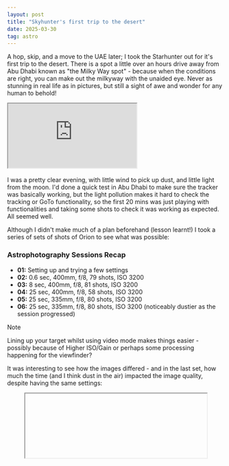```yaml
---
layout: post
title: "Skyhunter's first trip to the desert"
date: 2025-03-30
tag: astro
---
```


A hop, skip, and a move to the UAE later; I took the Starhunter out for it's first trip to the desert. There is a spot a little over an hours drive away from Abu Dhabi known as "the Milky Way spot" - because when the conditions are right, you can make out the milkyway with the unaided eye.  Never as stunning in real life as in pictures, but still a sight of awe and wonder for any human to behold!

<div class="map-container">
    <iframe 
        src="https://www.google.com/maps/embed?pb=!1m18!1m12!1m3!1d1977976.174727654!2d53.41396897996718!3d23.611119477532732!2m3!1f0!2f0!3f0!3m2!1i1024!2i768!4f13.1!3m3!1m2!1s0x3e60f5ecce45370f%3A0x70a1de321e2fa852!2sMilky%20Way%20spot!5e0!3m2!1sen!2sae!4v1746701250616!5m2!1sen!2sae"
        allowfullscreen="" 
        loading="lazy" 
        referrerpolicy="no-referrer-when-downgrade">
    </iframe>
</div>

I was a pretty clear evening, with little wind to pick up dust, and little light from the moon.  I'd done a quick test in Abu Dhabi to make sure the tracker was basically working, but the light pollution makes it hard to check the tracking or GoTo functionality, so the first 20 mins was just playing with functionalities and taking some shots to check it was working as expected.  All seemed well.

Although I didn't make much of a plan beforehand (lesson learnt!) I took a series of sets of shots of Orion to see what was possible:

### Astrophotography Sessions Recap
- **01:** Setting up and trying a few settings  
- **02:** 0.6 sec, 400mm, f/8, 79 shots, ISO 3200  
- **03:** 8 sec, 400mm, f/8, 81 shots, ISO 3200  
- **04:** 25 sec, 400mm, f/8, 58 shots, ISO 3200  
- **05:** 25 sec, 335mm, f/8, 80 shots, ISO 3200  
- **06:** 25 sec, 335mm, f/8, 80 shots, ISO 3200 (noticeably dustier as the session progressed)

>[!Note]
>Lining up your target whilst using video mode makes things easier - possibly because of Higher ISO/Gain or perhaps some processing happening for the viewfinder?

It was interesting to see how the images differed - and in the last set, how much the time (and I think dust in the air) impacted the image quality, despite having the same settings:




<div class="photo-grid">
    <figure>
            <iframe 
                width="100%"
   
                src="https://www.youtube.com/embed/tY65emzJ1YA" 
                title="Lining up Orion nebula using video mode" 
                frameborder="0" 
                allowfullscreen>
                Your browser does not support the video tag.
            </iframe>
        <figcaption>Lining up with Orion using video mode</figcaption>
    </figure>

  <figure>
    <img src="/assets/images/25_03/138A3229.jpg" alt="Image of Orion Nebula with settings below">
    <figcaption>02: 0.6 sec, 400mm, f/8, 1 example shot, ISO 3200  </figcaption>
  </figure>

  <figure>
    <img src="/assets/images/25_03/138A3293.jpg" alt="Image of Orion Nebula with settings below">
    <figcaption>03: 8 sec, 400mm, f/8, 1 example shot, ISO 3200  </figcaption>
  </figure>

  <figure>
    <img src="/assets/images/25_03/138A3374.jpg" alt="Image of Orion Nebula with settings below">
    <figcaption>04: 25 sec, 400mm, f/8, 1 example shot, ISO 3200</figcaption>
  </figure>

  <figure>
    <img src="/assets/images/25_03/138A3450.jpg" alt="Image of Orion Nebula with settings below">
    <figcaption>05: 25 sec, 335mm, f/8, 1 example shot, ISO 3200</figcaption>
  </figure>

  <figure>
    <img src="/assets/images/25_03/138A3531.jpg" alt="Image of Orion Nebula with settings below">
    <figcaption>06: 25 sec, 335mm, f/8, 1 example shot, ISO 3200 (much dustier)</figcaption>
  </figure>
</div>



